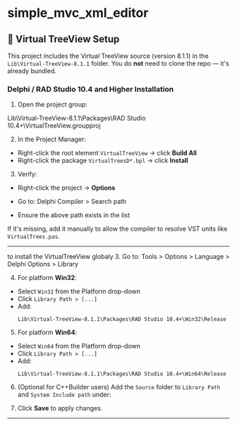 # simple_mvc_xml_editor



## 🧱 Virtual TreeView Setup

This project includes the Virtual TreeView source (version 8.1.1) in the `Lib\Virtual-TreeView-8.1.1` folder. You do **not** need to clone the repo — it's already bundled.

### Delphi / RAD Studio 10.4 and Higher Installation

1. Open the project group:

Lib\Virtual-TreeView-8.1.1\Packages\RAD Studio 10.4+\VirtualTreeView.groupproj


2. In the Project Manager:
- Right-click the root element `VirtualTreeView` → click **Build All**
- Right-click the package `VirtualTreesD*.bpl` → click **Install**

3. Verify:

- Right-click the project → **Options**
- Go to: Delphi Compiler > Search path

- Ensure the above path exists in the list

If it's missing, add it manually to allow the compiler to resolve VST units like `VirtualTrees.pas`.

---


to install the VirtualTreeView globaly 
3. Go to: Tools > Options > Language > Delphi Options > Library


4. For platform **Win32**:
- Select `Win32` from the Platform drop-down
- Click `Library Path > [...]`
- Add:
  ```
  Lib\Virtual-TreeView-8.1.1\Packages\RAD Studio 10.4+\Win32\Release
  ```

5. For platform **Win64**:
- Select `Win64` from the Platform drop-down
- Click `Library Path > [...]`
- Add:
  ```
  Lib\Virtual-TreeView-8.1.1\Packages\RAD Studio 10.4+\Win64\Release
  ```

6. (Optional for C++Builder users) Add the `Source` folder to `Library Path` and `System Include path` under:

7. Click **Save** to apply changes.

---